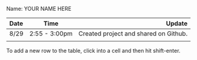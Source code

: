 Name: YOUR NAME HERE

| Date |     Time      |                                Update |
|:-----|:-------------:|--------------------------------------:|
| 8/29 | 2:55 - 3:00pm | Created project and shared on Github. |
|      |               |                                       |


To add a new row to the table, click into a cell and then hit shift-enter.